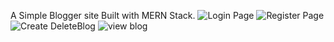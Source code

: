 A Simple Blogger site Built with MERN Stack.
![Login Page](https://user-images.githubusercontent.com/58396970/186492363-12450152-69c6-4c4f-8995-6b98668342cc.png)
![Register Page](https://user-images.githubusercontent.com/58396970/186492405-f9c85ff2-2e29-43a2-aeef-e52cae80b221.png)
![Create DeleteBlog](https://user-images.githubusercontent.com/58396970/186492436-45630e4a-299a-4ced-ad73-5e64dbe5c385.png)
![view blog](https://user-images.githubusercontent.com/58396970/186492455-8242bbd9-137b-44ea-920a-1b40e765c049.png)
